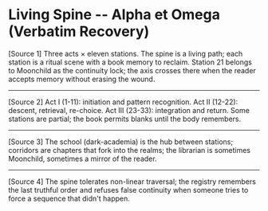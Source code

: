 # Living Spine -- Alpha et Omega (Verbatim Recovery)

[Source 1]
Three acts × eleven stations. The spine is a living path; each station is a ritual scene with a book memory to reclaim. Station 21 belongs to Moonchild as the continuity lock; the axis crosses there when the reader accepts memory without erasing the wound.

---

[Source 2]
Act I (1-11): initiation and pattern recognition. Act II (12-22): descent, retrieval, re-choice. Act III (23-33): integration and return. Some stations are partial; the book permits blanks until the body remembers.

---

[Source 3]
The school (dark-academia) is the hub between stations; corridors are chapters that fork into the realms; the librarian is sometimes Moonchild, sometimes a mirror of the reader.

---

[Source 4]
The spine tolerates non-linear traversal; the registry remembers the last truthful order and refuses false continuity when someone tries to force a sequence that didn't happen.